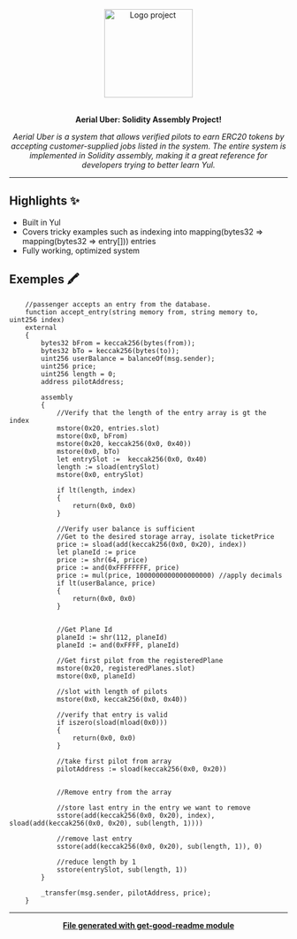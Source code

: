 <div align="center">
  <a href="#">
  	<img src="https://imgur.com/a/EaUGkpi" alt="Logo project" height="160" />
  </a>
  <br>
  <br>
  <p>
    <b>Aerial Uber: Solidity Assembly Project!</b>
  </p>
  <p>
     <i>Aerial Uber is a system that allows verified pilots to earn ERC20 tokens by 
     accepting customer-supplied jobs listed in the system.  The entire system is implemented in Solidity assembly, making it a great reference for developers trying to better learn Yul.  
     </i>
  </p>
  <p>

  </p>
</div>

---

## Highlights ✨
* Built in Yul
* Covers tricky examples such as indexing into mapping(bytes32 => mapping(bytes32 => entry[])) entries
* Fully working, optimized system


## Exemples 🖍
```
    //passenger accepts an entry from the database.
    function accept_entry(string memory from, string memory to, uint256 index)
    external 
    {
        bytes32 bFrom = keccak256(bytes(from));
        bytes32 bTo = keccak256(bytes(to));
        uint256 userBalance = balanceOf(msg.sender);
        uint256 price;
        uint256 length = 0;
        address pilotAddress;

        assembly
        {
            //Verify that the length of the entry array is gt the index
            mstore(0x20, entries.slot)
            mstore(0x0, bFrom)
            mstore(0x20, keccak256(0x0, 0x40))
            mstore(0x0, bTo)
            let entrySlot :=  keccak256(0x0, 0x40)
            length := sload(entrySlot)
            mstore(0x0, entrySlot)

            if lt(length, index)
            {
                return(0x0, 0x0)
            }

            //Verify user balance is sufficient
            //Get to the desired storage array, isolate ticketPrice
            price := sload(add(keccak256(0x0, 0x20), index))
            let planeId := price
            price := shr(64, price)
            price := and(0xFFFFFFFF, price)
            price := mul(price, 1000000000000000000) //apply decimals
            if lt(userBalance, price)
            {
                return(0x0, 0x0)
            }

            
            //Get Plane Id
            planeId := shr(112, planeId)
            planeId := and(0xFFFF, planeId)

            //Get first pilot from the registeredPlane
            mstore(0x20, registeredPlanes.slot)
            mstore(0x0, planeId)

            //slot with length of pilots
            mstore(0x0, keccak256(0x0, 0x40))

            //verify that entry is valid
            if iszero(sload(mload(0x0)))
            {
                return(0x0, 0x0)
            }

            //take first pilot from array
            pilotAddress := sload(keccak256(0x0, 0x20)) 
            

            //Remove entry from the array

            //store last entry in the entry we want to remove
            sstore(add(keccak256(0x0, 0x20), index), sload(add(keccak256(0x0, 0x20), sub(length, 1))))

            //remove last entry
            sstore(add(keccak256(0x0, 0x20), sub(length, 1)), 0)
            
            //reduce length by 1
            sstore(entrySlot, sub(length, 1))
        }

        _transfer(msg.sender, pilotAddress, price);
    }
```

---
<div align="center">
	<b>
		<a href="https://www.npmjs.com/package/get-good-readme">File generated with get-good-readme module</a>
	</b>
</div>
